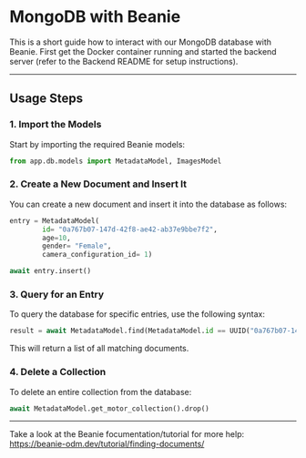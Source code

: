 # MongoDB with Beanie

This is a short guide how to interact with our MongoDB database with Beanie. First get the Docker container running and started the backend server (refer to the Backend README for setup instructions).

---

## Usage Steps

### 1. Import the Models
Start by importing the required Beanie models:
```python
from app.db.models import MetadataModel, ImagesModel
```

### 2. Create a New Document and Insert It
You can create a new document and insert it into the database as follows:
```python
entry = MetadataModel(
        id= "0a767b07-147d-42f8-ae42-ab37e9bbe7f2", 
        age=10, 
        gender= "Female", 
        camera_configuration_id= 1)

await entry.insert()
```

### 3. Query for an Entry
To query the database for specific entries, use the following syntax:
```python
result = await MetadataModel.find(MetadataModel.id == UUID("0a767b07-147d-42f8-ae42-ab37e9bbe7f2")).to_list()
```
This will return a list of all matching documents.

### 4. Delete a Collection
To delete an entire collection from the database:
```python
await MetadataModel.get_motor_collection().drop()
```

---

Take a look at the Beanie focumentation/tutorial for more help: https://beanie-odm.dev/tutorial/finding-documents/



